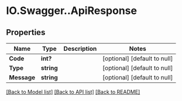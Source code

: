 # IO.Swagger..ApiResponse
## Properties

Name | Type | Description | Notes
------------ | ------------- | ------------- | -------------
**Code** | **int?** |  | [optional] [default to null]
**Type** | **string** |  | [optional] [default to null]
**Message** | **string** |  | [optional] [default to null]

[[Back to Model list]](../README.md#documentation-for-models) [[Back to API list]](../README.md#documentation-for-api-endpoints) [[Back to README]](../README.md)

